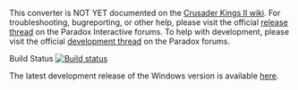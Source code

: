 This converter is NOT YET documented on the [Crusader Kings II wiki](https://ck2.paradoxwikis.com/Crusader_Kings_II_to_Europa_Universalis_IV_Converter). 
For troubleshooting, bugreporting, or other help, please visit the official [release thread](https://forum.paradoxplaza.com/forum/index.php?threads/insert.thread.name/) on the Paradox Interactive forums. 
To help with development, please visit the official [development thread](https://forum.paradoxplaza.com/forum/index.php?threads/insert.thread.name) on the Paradox forums.

Build Status [![Build status](https://ci.appveyor.com/api/projects/status/ugrq6ci7i7cuy2cl/branch/master?svg=true)](https://ci.appveyor.com/project/Idhrendur/ck2toeu4/branch/master)

The latest development release of the Windows version is available [here](https://github.com/ParadoxGameConverters/CK2ToEU4/releases/tag/windows_development_build).
